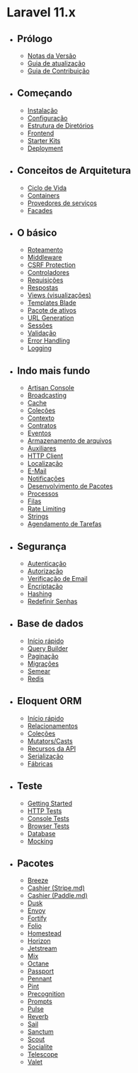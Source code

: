 # Laravel 11.x

- ## Prólogo
    - [Notas da Versão](/src/docs/releases.md)
    - [Guia de atualização](/src/docs/upgrade.md)
    - [Guia de Contribuição](/src/docs/contributions.md)
- ## Começando
    - [Instalação](/src/docs/installation.md)
    - [Configuração](/src/docs/configuration.md)
    - [Estrutura de Diretórios](/src/docs/structure.md)
    - [Frontend](/src/docs/frontend.md)
    - [Starter Kits](/src/docs/starter-kits.md)
    - [Deployment](/src/docs/deployment.md)
- ## Conceitos de Arquitetura
    - [Ciclo de Vida](/src/docs/lifecycle.md)
    - [Containers](/src/docs/container.md)
    - [Provedores de serviços](/src/docs/providers.md)
    - [Facades](/src/docs/facades.md)
- ## O básico
    - [Roteamento](/src/docs/routing.md)
    - [Middleware](/src/docs/middleware.md)
    - [CSRF Protection](/src/docs/csrf.md)
    - [Controladores](/src/docs/controllers.md)
    - [Requisições](/src/docs/requests.md)
    - [Respostas](/src/docs/responses.md)
    - [Views (visualizações)](/src/docs/views.md)
    - [Templates Blade](/src/docs/blade.md)
    - [Pacote de ativos](/src/docs/vite.md)
    - [URL Generation](/src/docs/urls.md)
    - [Sessões](/src/docs/session.md)
    - [Validação](/src/docs/validation.md)
    - [Error Handling](/src/docs/errors.md)
    - [Logging](/src/docs/logging.md)
- ## Indo mais fundo
    - [Artisan Console](/src/docs/artisan.md)
    - [Broadcasting](/src/docs/broadcasting.md)
    - [Cache](/src/docs/cache.md)
    - [Coleções](/src/docs/collections.md)
    - [Contexto](/src/docs/context.md)
    - [Contratos](/src/docs/contracts.md)
    - [Eventos](/src/docs/events.md)
    - [Armazenamento de arquivos](/src/docs/filesystem.md)
    - [Auxiliares](/src/docs/helpers.md)
    - [HTTP Client](/src/docs/http-client.md)
    - [Localização](/src/docs/localization.md)
    - [E-Mail](/src/docs/mail.md)
    - [Notificações](/src/docs/notifications.md)
    - [Desenvolvimento de Pacotes](/src/docs/packages.md)
    - [Processos](/src/docs/processes.md)
    - [Filas](/src/docs/queues.md)
    - [Rate Limiting](/src/docs/rate-limiting.md)
    - [Strings](/src/docs/strings.md)
    - [Agendamento de Tarefas](/src/docs/scheduling.md)
- ## Segurança
    - [Autenticação](/src/docs/authentication.md)
    - [Autorização](/src/docs/authorization.md)
    - [Verificação de Email](/src/docs/verification.md)
    - [Encriptação](/src/docs/encryption.md)
    - [Hashing](/src/docs/hashing.md)
    - [Redefinir Senhas](/src/docs/passwords.md)
- ## Base de dados
    - [Início rápido](/src/docs/database.md)
    - [Query Builder](/src/docs/queries.md)
    - [Paginação](/src/docs/pagination.md)
    - [Migrações](/src/docs/migrations.md)
    - [Semear](/src/docs/seeding.md)
    - [Redis](/src/docs/redis.md)
- ## Eloquent ORM
    - [Início rápido](/src/docs/eloquent.md)
    - [Relacionamentos](/src/docs/eloquent-relationships.md)
    - [Coleções](/src/docs/eloquent-collections.md)
    - [Mutators/Casts](/src/docs/eloquent-mutators.md)
    - [Recursos da API](/src/docs/eloquent-resources.md)
    - [Serialização](/src/docs/eloquent-serialization.md)
    - [Fábricas](/src/docs/eloquent-factories.md)
- ## Teste
    - [Getting Started](/src/docs/testing.md)
    - [HTTP Tests](/src/docs/http-tests.md)
    - [Console Tests](/src/docs/console-tests.md)
    - [Browser Tests](/src/docs/dusk.md)
    - [Database](/src/docs/database-testing.md)
    - [Mocking](/src/docs/mocking.md)
- ## Pacotes
    - [Breeze](/src/docs/starter-kits#laravel-breeze.md)
    - [Cashier (Stripe.md)](/src/docs/billing.md)
    - [Cashier (Paddle.md)](/src/docs/cashier-paddle.md)
    - [Dusk](/src/docs/dusk.md)
    - [Envoy](/src/docs/envoy.md)
    - [Fortify](/src/docs/fortify.md)
    - [Folio](/src/docs/folio.md)
    - [Homestead](/src/docs/homestead.md)
    - [Horizon](/src/docs/horizon.md)
    - [Jetstream](https://jetstream.laravel.com.md)
    - [Mix](/src/docs/mix.md)
    - [Octane](/src/docs/octane.md)
    - [Passport](/src/docs/passport.md)
    - [Pennant](/src/docs/pennant.md)
    - [Pint](/src/docs/pint.md)
    - [Precognition](/src/docs/precognition.md)
    - [Prompts](/src/docs/prompts.md)
    - [Pulse](/src/docs/pulse.md)
    - [Reverb](/src/docs/reverb.md)
    - [Sail](/src/docs/sail.md)
    - [Sanctum](/src/docs/sanctum.md)
    - [Scout](/src/docs/scout.md)
    - [Socialite](/src/docs/socialite.md)
    - [Telescope](/src/docs/telescope.md)
    - [Valet](/src/docs/valet.md)
